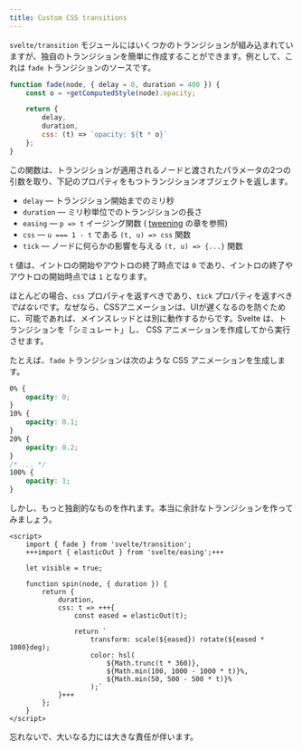 ```yaml
---
title: Custom CSS transitions
---
```


`svelte/transition` モジュールにはいくつかのトランジションが組み込まれていますが、独自のトランジションを簡単に作成することができます。例として、これは `fade` トランジションのソースです。

```js
function fade(node, { delay = 0, duration = 400 }) {
	const o = +getComputedStyle(node).opacity;

	return {
		delay,
		duration,
		css: (t) => `opacity: ${t * o}`
	};
}
```

この関数は、トランジションが適用されるノードと渡されたパラメータの2つの引数を取り、下記のプロパティをもつトランジションオブジェクトを返します。

* `delay` — トランジション開始までのミリ秒
* `duration` — ミリ秒単位でのトランジションの長さ
* `easing` — `p => t` イージング関数 ( [tweening](/tutorial/tweens) の章を参照)
* `css` — `u === 1 - t` である `(t, u) => css` 関数
* `tick` — ノードに何らかの影響を与える `(t, u) => {...}` 関数

`t` 値は、イントロの開始やアウトロの終了時点では `0` であり、イントロの終了やアウトロの開始時点では `1` となります。

ほとんどの場合、`css` プロパティを返すべきであり、`tick` プロパティを返すべき*ではない*です。なぜなら、CSSアニメーションは、UIが遅くなるのを防ぐために、可能であれば、メインスレッドとは別に動作するからです。Svelte は、トランジションを「シミュレート」し、 CSS アニメーションを作成してから実行させます。

たとえば、`fade` トランジションは次のような CSS アニメーションを生成します。

```css
0% {
	opacity: 0;
}
10% {
	opacity: 0.1;
}
20% {
	opacity: 0.2;
}
/* ... */
100% {
	opacity: 1;
}
```

しかし、もっと独創的なものを作れます。本当に余計なトランジションを作ってみましょう。

```svelte
<script>
	import { fade } from 'svelte/transition';
	+++import { elasticOut } from 'svelte/easing';+++

	let visible = true;

	function spin(node, { duration }) {
		return {
			duration,
			css: t => +++{
				const eased = elasticOut(t);

				return `
					transform: scale(${eased}) rotate(${eased * 1080}deg);
					color: hsl(
						${Math.trunc(t * 360)},
						${Math.min(100, 1000 - 1000 * t)}%,
						${Math.min(50, 500 - 500 * t)}%
					);`
			}+++
		};
	}
</script>
```

忘れないで、大いなる力には大きな責任が伴います。
